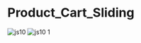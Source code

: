# Product_Cart_Sliding
![js10](https://github.com/Harizibam7/Product_Cart_Sliding/assets/119025141/c65aa4fd-fd20-471c-8f31-82853a9a78cd)
![js10 1](https://github.com/Harizibam7/Product_Cart_Sliding/assets/119025141/1f4898b1-010b-4f1b-9ac8-c4324db68362)

